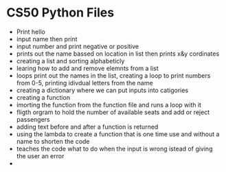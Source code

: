 # CS50 Python Files
* Print hello
* input name then print
* input number and print negative or positive
* prints out the name bassed on location in list then prints x&y cordinates
* creating a list and sorting alphabeticly
* learing how to add and remove elemnts from a list
* loops print out the names in the list, creating a loop to print numbers from 0-5, printing idivdual letters from the name
* creating a dictionary where we can put inputs into catigories
* creating a function
* imorting the function from the function file and runs a loop with it
* fligth orgram to hold the number of available seats and add or reject passengers
* adding text before and after a function is returned
* using the lambda to create a function that is one time use and without a name to shorten the code
* teaches the code what to do when the input is wrong istead of giving the user an error
* 
